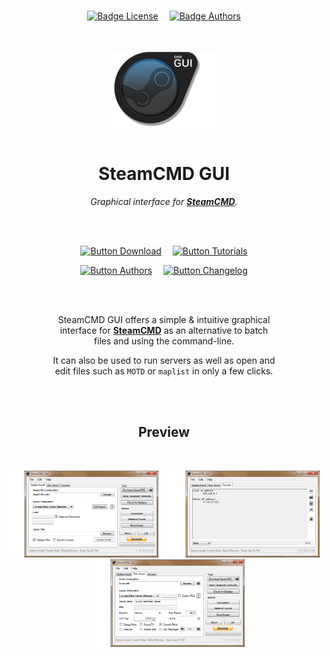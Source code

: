 
<br>

<div align = center>

[![Badge License]][License]   
[![Badge Authors]][Authors]

<br>
<br>

<img height = 120 src = 'Media/Logo.png'>

<br>
<br>

# SteamCMD GUI

*Graphical interface for **[SteamCMD]**.*

<br>
<br>

[![Button Download]][Download]   
[![Button Tutorials]][Tutorials]

[![Button Authors]][Authors]   
[![Button Changelog]][Changelog]

<br>
<br>

SteamCMD GUI offers a simple & intuitive graphical  
interface for **[SteamCMD]** as an alternative to batch  
files and using the command-line.

It can also be used to run servers as well as open and  
edit files such as `MOTD` or `maplist` in only a few clicks.

<br>
<br>

## Preview

<br>

<img 
    width = 240 
    src = Media/Screenshots/Installation.png
/>   
<img 
    width = 240 
    src = Media/Screenshots/Console.png
/>   
<img 
    width = 240 
    src = Media/Screenshots/Server.png
/>

</div>

<br>


<!----------------------------------------------------------------------------->

[Changelog]: Documentation/Changelog.md
[Tutorials]: Documentation/Tutorials.md
[Download]: Documentation/Download.md
[Authors]: Documentation/Authors.md
[License]: LICENSE
[Logo]: Media/Logo.png

[#]: #

[GameBanana]: http://gamebanana.com/tools/5560
[Download]: https://github.com/DioJoestar/SteamCMD-GUI/releases/latest
[SteamCMD]: https://developer.valvesoftware.com/wiki/SteamCMD
[DropBox]: https://dl.dropboxusercontent.com/u/12664902/SteamCMD%20GUI.zip


<!---------------------------------[ Badges ]---------------------------------->

[Badge Authors]: https://img.shields.io/badge/Creator-Raúl_Jiménez-008a99.svg?style=for-the-badge&labelColor=00ACC1&logoColor=white
[Badge License]: https://img.shields.io/badge/-BY_SA-ae6c18.svg?style=for-the-badge&labelColor=EF9421&logoColor=white&logo=CreativeCommons


<!---------------------------------[ Buttons ]--------------------------------->

[Button Changelog]: https://img.shields.io/badge/Changelog-A5915F?style=for-the-badge&logoColor=white&logo=Git
[Button Tutorials]: https://img.shields.io/badge/Tutorials-E23237?style=for-the-badge&logoColor=white&logo=YouTube
[Button Download]: https://img.shields.io/badge/Download-4285F4?style=for-the-badge&logoColor=white&logo=DocuSign
[Button Authors]: https://img.shields.io/badge/Authors-00968F?style=for-the-badge&logoColor=white&logo=BookStack
